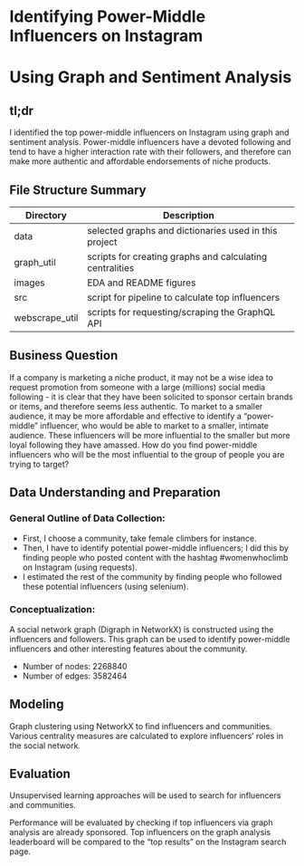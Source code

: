 # Identifying Power-Middle Influencers on Instagram
# Using Graph and Sentiment Analysis

## tl;dr
I identified the top power-middle influencers on Instagram using graph and sentiment analysis. Power-middle influencers have a devoted following and tend to have a higher interaction rate with their followers, and therefore can make more authentic and affordable endorsements of niche products.

## File Structure Summary 
Directory | Description
------------ | -------------
data | selected graphs and dictionaries used in this project
graph_util | scripts for creating graphs and calculating centralities
images | EDA and README figures
src | script for pipeline to calculate top influencers
webscrape_util | scripts for requesting/scraping the GraphQL API

## Business Question

If a company is marketing a niche product, it may not be a wise idea to request promotion from someone with a large (millions) social media following - it is clear that they have been solicited to sponsor certain brands or items, and therefore seems less authentic. To market to a smaller audience, it may be more affordable and effective to identify a “power-middle” influencer, who would be able to market to a smaller, intimate audience. These influencers will be more influential to the smaller but more loyal following they have amassed. How do you find power-middle influencers who will be the most influential to the group of people you are trying to target?


## Data Understanding and Preparation

### General Outline of Data Collection:
 - First, I choose a community, take female climbers for instance.
 - Then, I have to identify potential power-middle influencers; I did this by finding people who posted content with the hashtag #womenwhoclimb on Instagram (using requests).
 - I estimated the rest of the community by finding people who followed these potential influencers (using selenium).

### Conceptualization:
A social network graph (Digraph in NetworkX) is constructed using the influencers and followers. This graph can be used to identify power-middle influencers and other interesting features about the community.
* Number of nodes: 2268840
* Number of edges: 3582464


## Modeling

Graph clustering using NetworkX to find influencers and communities. Various centrality measures are calculated to explore influencers’ roles in the social network.

## Evaluation
Unsupervised learning approaches will be used to search for influencers and communities.

Performance will be evaluated by checking if top influencers via graph analysis are already sponsored. Top influencers on the graph analysis leaderboard will be compared to the “top results” on the Instagram search page.
